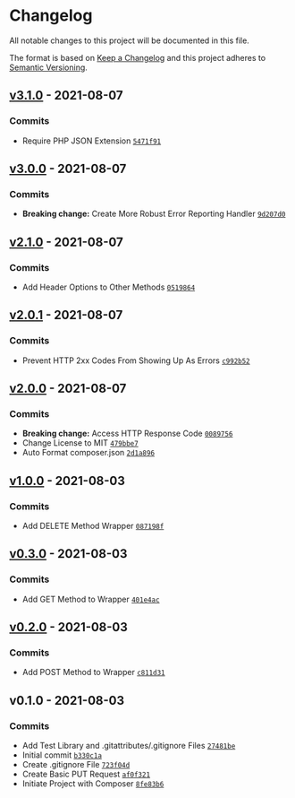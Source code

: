 # Changelog

All notable changes to this project will be documented in this file.

The format is based on [Keep a Changelog](https://keepachangelog.com/en/1.0.0/)
and this project adheres to [Semantic Versioning](https://semver.org/spec/v2.0.0.html).


## [v3.1.0](https://github.com/Lowe-Man/easy-curl/compare/v3.0.0...v3.1.0) - 2021-08-07




### Commits

-  Require PHP JSON Extension [`5471f91`](https://github.com/Lowe-Man/easy-curl/commit/5471f912d0d3ef4463cd47560c83a1d04af0ac16)

## [v3.0.0](https://github.com/Lowe-Man/easy-curl/compare/v2.1.0...v3.0.0) - 2021-08-07




### Commits

- **Breaking change:**  Create More Robust Error Reporting Handler [`9d207d0`](https://github.com/Lowe-Man/easy-curl/commit/9d207d02a3d7ca796c76d894e65bc1d3d03d95b0)

## [v2.1.0](https://github.com/Lowe-Man/easy-curl/compare/v2.0.1...v2.1.0) - 2021-08-07




### Commits

-  Add Header Options to Other Methods [`0519864`](https://github.com/Lowe-Man/easy-curl/commit/0519864dd611a55a84712980e55c9e8b4496e6ca)

## [v2.0.1](https://github.com/Lowe-Man/easy-curl/compare/v2.0.0...v2.0.1) - 2021-08-07




### Commits

-  Prevent HTTP 2xx Codes From Showing Up As Errors [`c992b52`](https://github.com/Lowe-Man/easy-curl/commit/c992b52d0f1791582fbd6304c45bfc3592d0dd3e)

## [v2.0.0](https://github.com/Lowe-Man/easy-curl/compare/v1.0.0...v2.0.0) - 2021-08-07




### Commits

- **Breaking change:**  Access HTTP Response Code [`0089756`](https://github.com/Lowe-Man/easy-curl/commit/008975613b8ad49bcf5a03979d6c4b6920c1a9ea)
-  Change License to MIT [`479bbe7`](https://github.com/Lowe-Man/easy-curl/commit/479bbe765d6f52ca3cf0d597cf799db4e1641d54)
-  Auto Format composer.json [`2d1a896`](https://github.com/Lowe-Man/easy-curl/commit/2d1a8968b9954c1fcedb5edbfbe6142d5bf1dac9)

## [v1.0.0](https://github.com/Lowe-Man/easy-curl/compare/v0.3.0...v1.0.0) - 2021-08-03




### Commits

-  Add DELETE Method Wrapper [`087198f`](https://github.com/Lowe-Man/easy-curl/commit/087198f5cc86439a2c6557c0c47729e11a3ffee0)

## [v0.3.0](https://github.com/Lowe-Man/easy-curl/compare/v0.2.0...v0.3.0) - 2021-08-03




### Commits

-  Add GET Method to Wrapper [`401e4ac`](https://github.com/Lowe-Man/easy-curl/commit/401e4aca37f8b4a329f5d6f8662488cb66535e92)

## [v0.2.0](https://github.com/Lowe-Man/easy-curl/compare/v0.1.0...v0.2.0) - 2021-08-03




### Commits

-  Add POST Method to Wrapper [`c811d31`](https://github.com/Lowe-Man/easy-curl/commit/c811d31c06b966a0db91cf1a40974679d38e76d0)

## v0.1.0 - 2021-08-03




### Commits

-  Add Test Library and .gitattributes/.gitignore Files [`27481be`](https://github.com/Lowe-Man/easy-curl/commit/27481be9b614c412740ef930285d12b0dd731971)
- Initial commit [`b330c1a`](https://github.com/Lowe-Man/easy-curl/commit/b330c1abe2911779d57ccc4dfca49e107b60d6c4)
-  Create .gitignore File [`723f04d`](https://github.com/Lowe-Man/easy-curl/commit/723f04db1159402e92ae9c41a8a12a829d273510)
-  Create Basic PUT Request [`af0f321`](https://github.com/Lowe-Man/easy-curl/commit/af0f321476fcc387a54639000c028ff79180bc77)
-  Initiate Project with Composer [`8fe83b6`](https://github.com/Lowe-Man/easy-curl/commit/8fe83b67c37732b3fa29748687b5c5ec22bc08d7)

